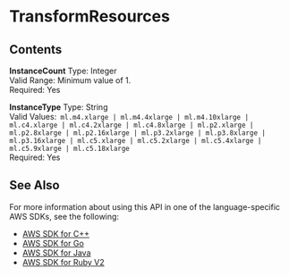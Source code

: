 # TransformResources<a name="API_TransformResources"></a>

## Contents<a name="API_TransformResources_Contents"></a>

 **InstanceCount**   <a name="SageMaker-Type-TransformResources-InstanceCount"></a>
Type: Integer  
Valid Range: Minimum value of 1\.  
Required: Yes

 **InstanceType**   <a name="SageMaker-Type-TransformResources-InstanceType"></a>
Type: String  
Valid Values:` ml.m4.xlarge | ml.m4.4xlarge | ml.m4.10xlarge | ml.c4.xlarge | ml.c4.2xlarge | ml.c4.8xlarge | ml.p2.xlarge | ml.p2.8xlarge | ml.p2.16xlarge | ml.p3.2xlarge | ml.p3.8xlarge | ml.p3.16xlarge | ml.c5.xlarge | ml.c5.2xlarge | ml.c5.4xlarge | ml.c5.9xlarge | ml.c5.18xlarge`   
Required: Yes

## See Also<a name="API_TransformResources_SeeAlso"></a>

For more information about using this API in one of the language\-specific AWS SDKs, see the following:
+  [AWS SDK for C\+\+](https://docs.aws.amazon.com/goto/SdkForCpp/sagemaker-2017-07-24/TransformResources) 
+  [AWS SDK for Go](https://docs.aws.amazon.com/goto/SdkForGoV1/sagemaker-2017-07-24/TransformResources) 
+  [AWS SDK for Java](https://docs.aws.amazon.com/goto/SdkForJava/sagemaker-2017-07-24/TransformResources) 
+  [AWS SDK for Ruby V2](https://docs.aws.amazon.com/goto/SdkForRubyV2/sagemaker-2017-07-24/TransformResources) 
